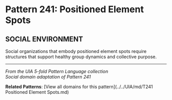 # Pattern 241: Positioned Element Spots

## SOCIAL ENVIRONMENT

Social organizations that embody positioned element spots require structures that support healthy group dynamics and collective purpose.

---

*From the UIA 5-fold Pattern Language collection*  
*Social domain adaptation of Pattern 241*

**Related Patterns**: [View all domains for this pattern](../../UIA/md/T241 Positioned Element Spots.md)